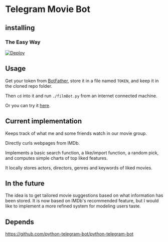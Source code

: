 # Telegram Movie Bot


## installing

### The Easy Way

[![Deploy](https://www.herokucdn.com/deploy/button.svg)](https://heroku.com/deploy)


## Usage

Get your token from [BotFather](https://telegram.me/botfather), store it in a
file named `TOKEN`, and keep it in the cloned repo folder.

Then `cd` into it and run `./filmBot.py` from an internet connected machine.

Or you can try it [here](http://telegram.me/vipmovieselectbot).

## Current implementation

Keeps track of what me and some friends watch in our movie group.

Directly curls webpages from IMDb.

Implements a basic search function, a like/import function, a random pick, and computes simple
charts of top liked features.

It locally stores actors, directors, genres and keywords of liked movies.

## In the future

The idea is to get tailored movie suggestions based on what information has been
stored. It is now based on IMDb's recommended feature, but I would like to implement a more refined system for modeling users taste.

## Depends

https://github.com/python-telegram-bot/python-telegram-bot
